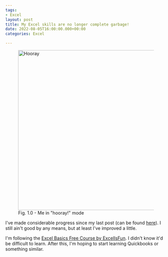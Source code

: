 ```yaml
---
tags:
- Excel
layout: post
title: My Excel skills are no longer complete garbage!
date: 2022-08-05T16:00:00.000+00:00
categories: Excel

---
```

<figure><img src="https://cdn.discordapp.com/attachments/993410728088305734/1005370775194320926/istockphoto-182478691-612x612.jpg" alt="Hooray" style="width:500px;"> <figcaption>Fig. 1.0 - Me in "hooray!" mode</figcaption> </figure>

I've made considerable progress since my last post (can be found [here](https://www.carlcastroarchives.ml/started-learning-some-excel/)). I still ain't good by any means, but at least I've improved a little.

I'm following the [Excel Basics Free Course by ExcelIsFun](https://www.youtube.com/playlist?list=PLrRPvpgDmw0n34OMHeS94epMaX_Y8Tu1k). I didn't know it'd be difficult to learn. After this, I'm hoping to start learning Quickbooks or something similar. 